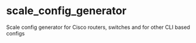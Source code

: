 # scale_config_generator
Scale config generator for Cisco routers, switches and for other CLI based configs
